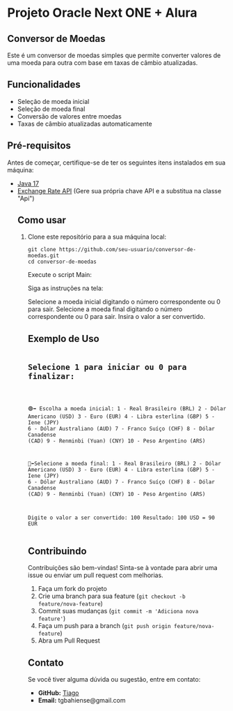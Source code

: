 <h1>Projeto Oracle Next ONE + Alura</h1>

<h2>Conversor de Moedas</h2>

<p>Este é um conversor de moedas simples que permite converter valores de uma moeda para outra com base em taxas de câmbio atualizadas.</p>

<h2>Funcionalidades</h2>
<ul>
    <li>Seleção de moeda inicial</li>
    <li>Seleção de moeda final</li>
    <li>Conversão de valores entre moedas</li>
    <li>Taxas de câmbio atualizadas automaticamente</li>
</ul>

<h2>Pré-requisitos</h2>
<p>Antes de começar, certifique-se de ter os seguintes itens instalados em sua máquina:</p>
<ul>
    <li><a href="https://www.oracle.com/java/technologies/downloads/?er=221886">Java 17</a></li>
    <li><a href="https://www.exchangerate-api.com//">Exchange Rate API</a> (Gere sua própria chave API e a substitua na classe "Api")</li>


<h2>Como usar</h2>
<ol>
    <li><p>Clone este repositório para a sua máquina local:</p>
    <pre><code>git clone https://github.com/seu-usuario/conversor-de-moedas.git
cd conversor-de-moedas</code></pre></li>

  Execute o script Main:

  Siga as instruções na tela:
    
 Selecione a moeda inicial digitando o número correspondente ou 0 para sair.
        Selecione a moeda final digitando o número correspondente ou 0 para sair.
        Insira o valor a ser convertido.


<h2>Exemplo de Uso</h2>
<pre><code><h2>Selecione 1 para iniciar ou 0 para finalizar:</h2>
  
🟢➡️ Escolha a moeda inicial:
1 - Real Brasileiro (BRL)
2 - Dólar Americano (USD)
3 - Euro (EUR)
4 - Libra esterlina (GBP)
5 - Iene (JPY)
6 - Dólar Australiano (AUD)
7 - Franco Suíço (CHF)
8 - Dólar Canadense (CAD)
9 - Renminbi (Yuan) (CNY)
10 - Peso Argentino (ARS)  


🔴⬅️Selecione a moeda final:
1 - Real Brasileiro (BRL)
2 - Dólar Americano (USD)
3 - Euro (EUR)
4 - Libra esterlina (GBP)
5 - Iene (JPY)
6 - Dólar Australiano (AUD)
7 - Franco Suíço (CHF)
8 - Dólar Canadense (CAD)
9 - Renminbi (Yuan) (CNY)
10 - Peso Argentino (ARS)

Digite o valor a ser convertido: 100
Resultado: 100 USD = 90 EUR
</code></pre>

<h2>Contribuindo</h2>
<p>Contribuições são bem-vindas! Sinta-se à vontade para abrir uma issue ou enviar um pull request com melhorias.</p>
<ol>
    <li>Faça um fork do projeto</li>
    <li>Crie uma branch para sua feature (<code>git checkout -b feature/nova-feature</code>)</li>
    <li>Commit suas mudanças (<code>git commit -m 'Adiciona nova feature'</code>)</li>
    <li>Faça um push para a branch (<code>git push origin feature/nova-feature</code>)</li>
    <li>Abra um Pull Request</li>
</ol>

<h2>Contato</h2>
<p>Se você tiver alguma dúvida ou sugestão, entre em contato:</p>
<ul>
    <li><strong>GitHub:</strong> <a href="https://github.com/tiagobahiense">Tiago</a></li>
    <li><strong>Email:</strong> tgbahiense@gmail.com</li>
</ul>
